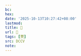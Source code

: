 ```yaml
---
bc:
hex:
date: '2025-10-13T10:27:42+08:00'
lastmod:
title: 􄚳
url: 􄚳
tags: [燛]
src: DCCV
note:
---
```

